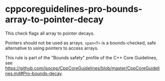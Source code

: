 # cppcoreguidelines-pro-bounds-array-to-pointer-decay

This check flags all array to pointer decays.

Pointers should not be used as arrays. `span<T>` is a bounds-checked,
safe alternative to using pointers to access arrays.

This rule is part of the "Bounds safety" profile of the C++ Core
Guidelines, see
<https://github.com/isocpp/CppCoreGuidelines/blob/master/CppCoreGuidelines.md#Pro-bounds-decay>.
